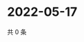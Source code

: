 # 2022-05-17

共 0 条

<!-- BEGIN WEIBO -->
<!-- 最后更新时间 Tue May 17 2022 12:28:53 GMT+0800 (China Standard Time) -->

<!-- END WEIBO -->
